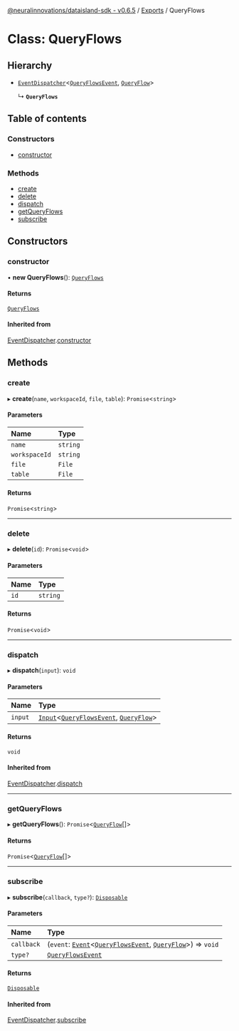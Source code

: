 [@neuralinnovations/dataisland-sdk - v0.6.5](../../README.md) / [Exports](../modules.md) / QueryFlows

# Class: QueryFlows

## Hierarchy

- [`EventDispatcher`](EventDispatcher.md)\<[`QueryFlowsEvent`](../enums/QueryFlowsEvent.md), [`QueryFlow`](QueryFlow.md)\>

  ↳ **`QueryFlows`**

## Table of contents

### Constructors

- [constructor](QueryFlows.md#constructor)

### Methods

- [create](QueryFlows.md#create)
- [delete](QueryFlows.md#delete)
- [dispatch](QueryFlows.md#dispatch)
- [getQueryFlows](QueryFlows.md#getqueryflows)
- [subscribe](QueryFlows.md#subscribe)

## Constructors

### constructor

• **new QueryFlows**(): [`QueryFlows`](QueryFlows.md)

#### Returns

[`QueryFlows`](QueryFlows.md)

#### Inherited from

[EventDispatcher](EventDispatcher.md).[constructor](EventDispatcher.md#constructor)

## Methods

### create

▸ **create**(`name`, `workspaceId`, `file`, `table`): `Promise`\<`string`\>

#### Parameters

| Name | Type |
| :------ | :------ |
| `name` | `string` |
| `workspaceId` | `string` |
| `file` | `File` |
| `table` | `File` |

#### Returns

`Promise`\<`string`\>

___

### delete

▸ **delete**(`id`): `Promise`\<`void`\>

#### Parameters

| Name | Type |
| :------ | :------ |
| `id` | `string` |

#### Returns

`Promise`\<`void`\>

___

### dispatch

▸ **dispatch**(`input`): `void`

#### Parameters

| Name | Type |
| :------ | :------ |
| `input` | [`Input`](../interfaces/Input.md)\<[`QueryFlowsEvent`](../enums/QueryFlowsEvent.md), [`QueryFlow`](QueryFlow.md)\> |

#### Returns

`void`

#### Inherited from

[EventDispatcher](EventDispatcher.md).[dispatch](EventDispatcher.md#dispatch)

___

### getQueryFlows

▸ **getQueryFlows**(): `Promise`\<[`QueryFlow`](QueryFlow.md)[]\>

#### Returns

`Promise`\<[`QueryFlow`](QueryFlow.md)[]\>

___

### subscribe

▸ **subscribe**(`callback`, `type?`): [`Disposable`](../interfaces/Disposable.md)

#### Parameters

| Name | Type |
| :------ | :------ |
| `callback` | (`event`: [`Event`](../interfaces/Event.md)\<[`QueryFlowsEvent`](../enums/QueryFlowsEvent.md), [`QueryFlow`](QueryFlow.md)\>) => `void` |
| `type?` | [`QueryFlowsEvent`](../enums/QueryFlowsEvent.md) |

#### Returns

[`Disposable`](../interfaces/Disposable.md)

#### Inherited from

[EventDispatcher](EventDispatcher.md).[subscribe](EventDispatcher.md#subscribe)
